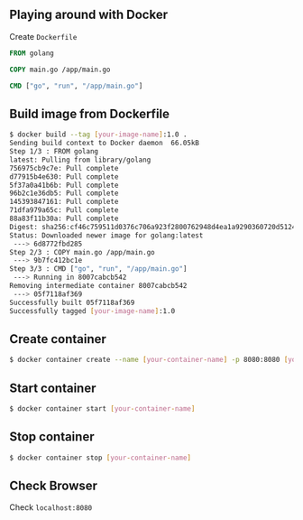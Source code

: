 ## Playing around with Docker

Create `Dockerfile`
```Dockerfile
FROM golang

COPY main.go /app/main.go

CMD ["go", "run", "/app/main.go"]
```

## Build image from Dockerfile
```bash
$ docker build --tag [your-image-name]:1.0 .
Sending build context to Docker daemon  66.05kB
Step 1/3 : FROM golang
latest: Pulling from library/golang
756975cb9c7e: Pull complete
d77915b4e630: Pull complete
5f37a0a41b6b: Pull complete
96b2c1e36db5: Pull complete
145393847161: Pull complete
71dfa979a65c: Pull complete
88a83f11b30a: Pull complete
Digest: sha256:cf46c759511d0376c706a923f2800762948d4ea1a9290360720d5124a730ed63
Status: Downloaded newer image for golang:latest
 ---> 6d8772fbd285
Step 2/3 : COPY main.go /app/main.go
 ---> 9b7fc412bc1e
Step 3/3 : CMD ["go", "run", "/app/main.go"]
 ---> Running in 8007cabcb542
Removing intermediate container 8007cabcb542
 ---> 05f7118af369
Successfully built 05f7118af369
Successfully tagged [your-image-name]:1.0
```

## Create container
```bash
$ docker container create --name [your-container-name] -p 8080:8080 [your-image-name]:1.0
```

## Start container
```bash
$ docker container start [your-container-name]
```

## Stop container
```bash
$ docker container stop [your-container-name]
```

## Check Browser
Check `localhost:8080`